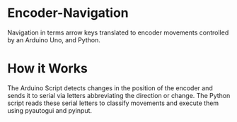 # Encoder-Navigation
Navigation in terms arrow keys translated to encoder movements controlled by an Arduino Uno, and Python.

# How it Works
The Arduino Script detects changes in the position of the encoder and sends it to serial via letters abbreviating the direction or change. 
The Python script reads these serial letters to classify movements and execute them using pyautogui and pyinput.
